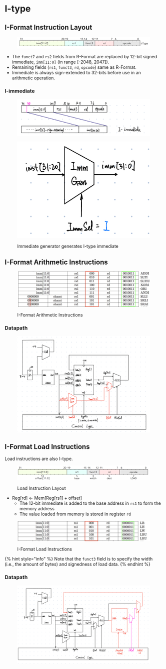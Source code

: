 # I-type

## I-Format Instruction Layout

<figure><img src="../../.gitbook/assets/i-type.png" alt=""><figcaption></figcaption></figure>

* The `funct7` and `rs2` fields from R-Format are replaced by 12-bit signed immediate, `imm[11:0]` (in range \[-2048, 2047]).
* Remaining fields (`rs1`, `funct3`, `rd`, `opcode`) same as R-Format.
* Immediate is always sign-extended to 32-bits before use in an arithmetic operation.

### I-immediate

<figure><img src="../../.gitbook/assets/i-immediate.jpg" alt=""><figcaption></figcaption></figure>

<figure><img src="../../.gitbook/assets/immgen-i.jpg" alt=""><figcaption><p>Immediate generator generates I-type immediate</p></figcaption></figure>

## I-Format Arithmetic Instructions

<figure><img src="../../.gitbook/assets/i-type-instructions.png" alt=""><figcaption><p>I-Format Arithmetic Instructions</p></figcaption></figure>

### Datapath

<figure><img src="../../.gitbook/assets/datapath2.jpg" alt=""><figcaption></figcaption></figure>

## I-Format Load Instructions

Load instructions are also I-type.

<figure><img src="../../.gitbook/assets/load-instruction-layout.png" alt=""><figcaption><p>Load Instruction Layout</p></figcaption></figure>

* Reg\[rd] <- Mem\[Reg\[rs1] + offset]
  * The 12-bit immediate is added to the base address in `rs1` to form the memory address
  * The value loaded from memory is stored in register `rd`

<figure><img src="../../.gitbook/assets/i-type-load-instructions.png" alt=""><figcaption><p>I-Format Load Instructions</p></figcaption></figure>

{% hint style="info" %}
Note that the `funct3` field is to specify the width (i.e., the amount of bytes) and signedness of load data.
{% endhint %}

### Datapath

<figure><img src="../../.gitbook/assets/datapath3.jpg" alt=""><figcaption></figcaption></figure>
